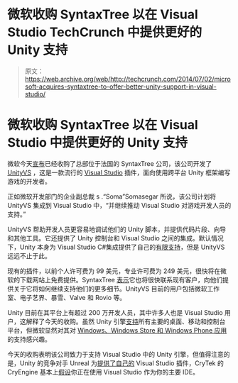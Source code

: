 # 微软收购 SyntaxTree 以在 Visual Studio TechCrunch 中提供更好的 Unity 支持

> 原文：<https://web.archive.org/web/http://techcrunch.com/2014/07/02/microsoft-acquires-syntaxtree-to-offer-better-unity-support-in-visual-studio/>

# 微软收购 SyntaxTree 以在 Visual Studio 中提供更好的 Unity 支持

微软今天[宣布](https://web.archive.org/web/20230129090743/http://blogs.msdn.com/b/somasegar/archive/2014/07/02/microsoft-acquires-syntaxtree-creator-of-unityvs-plugin-for-visual-studio.aspx)已经收购了总部位于法国的 SyntaxTree 公司，该公司开发了 [UnityVS](https://web.archive.org/web/20230129090743/http://unityvs.com/) ，这是一款流行的 [Visual Studio](https://web.archive.org/web/20230129090743/http://www.visualstudio.com/) 插件，面向使用跨平台 Unity 框架编写游戏的开发者。

正如微软开发部门的企业副总裁 s .“Soma”Somasegar 所说，该公司计划将 UnityVS 集成到 Visual Studio 中，“并继续推动 Visual Studio 对游戏开发人员的支持。”

UnityVS 帮助开发人员更容易地调试他们的 Unity 脚本，并提供代码片段、向导和其他工具。它还提供了 Unity 控制台和 Visual Studio 之间的集成。默认情况下，Unity 本身为 Visual Studio C#集成提供了自己的[有限支持](https://web.archive.org/web/20230129090743/http://docs.unity3d.com/Manual/VisualStudioIntegration.html)，但是 UnityVS 远远不止于此。

现有的插件，以前个人许可费为 99 美元，专业许可费为 249 美元，很快将在微软的下载网站上免费提供。SyntaxTree [表示](https://web.archive.org/web/20230129090743/http://syntaxtree.com/)它也将很快联系现有客户，向他们提供关于它将如何继续支持他们的更多细节。UnityVS 目前的用户包括微软工作室、电子艺界、暴雪、Valve 和 Rovio 等。

Unity 目前在其平台上有超过 200 万开发人员，其中许多人也是 Visual Studio 用户，这解释了今天的收购。虽然 Unity 引擎[支持](https://web.archive.org/web/20230129090743/http://unity3d.com/unity/multiplatform)所有主要的桌面、移动和控制台平台，但微软显然对其对 [Windows、Windows Store 和 Windows Phone 应用](https://web.archive.org/web/20230129090743/http://unity3d.com/pages/windows)的支持感兴趣。

今天的收购表明该公司致力于支持 Visual Studio 中的 Unity 引擎，但值得注意的是，Unity 的竞争对手 Unreal 为[提供了自己的](https://web.archive.org/web/20230129090743/http://syntaxtree.com/img/intro-slide.jpg) Visual Studio 插件，CryTek 的 CryEngine 基本上[假设](https://web.archive.org/web/20230129090743/http://docs.cryengine.com/display/SDKDOC4/Getting+Started+with+Game+Code)你正在使用 Visual Studio 作为你的主要 IDE。